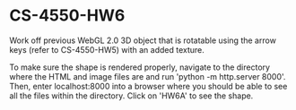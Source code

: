 # CS-4550-HW6
Work off previous WebGL 2.0 3D object that is rotatable using the arrow keys (refer to CS-4550-HW5) with an added texture.

To make sure the shape is rendered properly, navigate to the directory where the HTML and image files are and run 'python -m http.server 8000'. Then, enter localhost:8000 into a browser where you should be able to see all the files within the directory. Click on 'HW6A' to see the shape.
